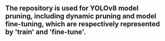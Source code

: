 
## The repository is used for YOLOv8 model pruning, including dynamic pruning and model fine-tuning, which are respectively represented by 'train' and 'fine-tune'.





